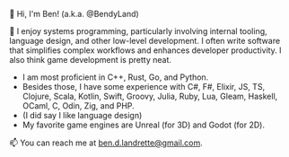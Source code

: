 👋 Hi, I'm Ben! (a.k.a. @BendyLand)

🌱 I enjoy systems programming, particularly involving internal tooling, language design, and other low-level development. I often write software that simplifies complex workflows and enhances developer productivity. I also think game development is pretty neat.
 - I am most proficient in C++, Rust, Go, and Python.
 - Besides those, I have some experience with C#, F#, Elixir, JS, TS, Clojure, Scala, Kotlin, Swift, Groovy, Julia, Ruby, Lua, Gleam, Haskell, OCaml, C, Odin, Zig, and PHP.
  - (I did say I like language design)
 - My favorite game engines are Unreal (for 3D) and Godot (for 2D).

📫 You can reach me at ben.d.landrette@gmail.com.

<!---
BendyLand/BendyLand is a ✨ special ✨ repository because its `README.md` (this file) appears on your GitHub profile.
You can click the Preview link to take a look at your changes.
--->
